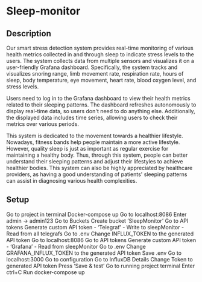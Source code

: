 # Sleep-monitor

## Description
Our smart stress detection system provides real-time monitoring of various health metrics collected in and through sleep to indicate stress levels to the users. The system collects data from multiple sensors and visualizes it on a user-friendly Grafana dashboard. Specifically, the system tracks and visualizes snoring range, limb movement rate, respiration rate, hours of sleep, body temperature, eye movement, heart rate, blood oxygen level, and stress levels. 

Users need to log in to the Grafana dashboard to view their health metrics related to their sleeping patterns. The dashboard refreshes autonomously to display real-time data, so users don't need to do anything else. Additionally, the displayed data includes time series, allowing users to check their metrics over various periods.

This system is dedicated to the movement towards a healthier lifestyle. Nowadays, fitness bands help people maintain a more active lifestyle. However, quality sleep is just as important as regular exercise for maintaining a healthy body. Thus, through this system, people can better understand their sleeping patterns and adjust their lifestyles to achieve healthier bodies. This system can also be highly appreciated by healthcare providers, as having a good understanding of patients' sleeping patterns can assist in diagnosing various health complexities.

## Setup
Go to project in terminal
	Docker-compose up
Go to localhost:8086
Enter admin -> admin123
Go to Buckets
	      Create bucket ’SleepMonitor’
Go to API tokens
Generate custom API token
        - ‘Telegraf’
            - Write to sleepMonitor
            - Read from all telegrafs
Go to .env
	Change INFLUX_TOKEN to the generated API token
Go to localhost:8086
Go to API tokens
Generate custom API token
    - ‘Grafana’
        - Read from sleepMonitor
Go to .env
	Change GRAFANA_INFLUX_TOKEN to the generated API token
Save .env
Go to localhost:3000
	Go to configuration
		Go to InfluxDB Details
			Change Token to generated API token
			Press ‘Save & test’
Go to running project terminal
	Enter ctrl+C
	Run docker-compose up